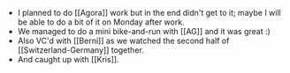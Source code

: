 - I planned to do [[Agora]] work but in the end didn't get to it; maybe I will be able to do a bit of it on Monday after work.
- We managed to do a mini bike-and-run with [[AG]] and it was great :)
- Also VC'd with [[Berni]] as we watched the second half of [[Switzerland-Germany]] together.
- And caught up with [[Kris]].